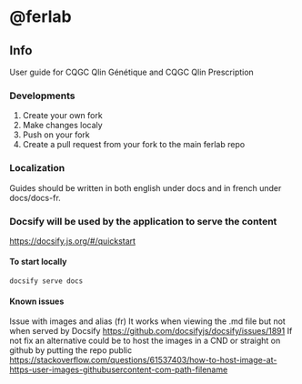 # @ferlab

## Info

User guide for CQGC Qlin Génétique and CQGC Qlin Prescription

### Developments

1. Create your own fork
2. Make changes localy
3. Push on your fork
4. Create a pull request from your fork to the main ferlab repo

### Localization

Guides should be written in both english under docs and in french under docs/docs-fr.

### Docsify will be used by the application to serve the content

https://docsify.js.org/#/quickstart

#### To start locally

```
docsify serve docs
```

#### Known issues

Issue with images and alias (fr)
It works when viewing the .md file but not when served by Docsify
https://github.com/docsifyjs/docsify/issues/1891
If not fix an alternative could be to host the images in a CND or straight on github by putting the repo public
https://stackoverflow.com/questions/61537403/how-to-host-image-at-https-user-images-githubusercontent-com-path-filename
